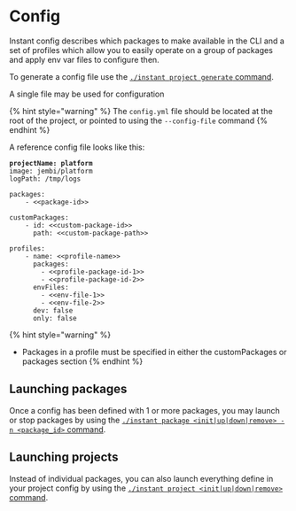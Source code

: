 # Config

Instant config describes which packages to make available in the CLI and a set of profiles which allow you to easily operate on a group of packages and apply env var files to configure then.

To generate a config file use the [`./instant project generate` command](cli.md#project).

A single file may be used for configuration

{% hint style="warning" %}
The `config.yml` file should be located at the root of the project, or pointed to using the `--config-file` command
{% endhint %}

A reference config file looks like this:

<pre class="language-yaml"><code class="lang-yaml"><strong>projectName: platform
</strong>image: jembi/platform
logPath: /tmp/logs

packages:
    - &#x3C;&#x3C;package-id>>

customPackages:
    - id: &#x3C;&#x3C;custom-package-id>>
      path: &#x3C;&#x3C;custom-package-path>>

profiles:
    - name: &#x3C;&#x3C;profile-name>>
      packages:
        - &#x3C;&#x3C;profile-package-id-1>>
        - &#x3C;&#x3C;profile-package-id-2>>
      envFiles:
        - &#x3C;&#x3C;env-file-1>>
        - &#x3C;&#x3C;env-file-2>>
      dev: false
      only: false
</code></pre>

{% hint style="warning" %}
* Packages in a profile must be specified in either the customPackages or packages section
{% endhint %}

## Launching packages

Once a config has been defined with 1 or more packages, you may launch or stop packages by using the [`./instant package <init|up|down|remove> -n <package_id>` command](cli.md#package).

## Launching projects

Instead of individual packages, you can also launch everything define in your project config by using the [`./instant project <init|up|down|remove>` command](cli.md#project).
